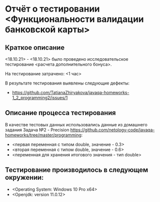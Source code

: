 # Отчёт о тестировании <Функциональности валидации банковской карты>

## Краткое описание

<18.10.21> - <18.10.21> было проведено исследовательское тестирование <расчета дополнительного бонуса>.

На тестирование затрачено: <1 час>

В результате тестирования выявлены следующие дефекты:
* <https://github.com/TatianaZhiryakova/javaqa-homeworks-1_2_programming2/issues/1>


## Описание процесса тестирования

В качестве тестовых данных использовались данные из домашнего задания Задача №2 - Precision <https://github.com/netology-code/javaqa-homeworks/tree/master/programming>:
* <первая переменная с типом double, значение - 0.3>
* <вторая переменная с типом double, значение - 0.6>
* <переменная для хранения итогового значения - тип double>


## Тестирование производилось в следующем окружении:

* <Operating System: Windows 10 Pro x64>
* <Openjdk: version 11.0.12>


